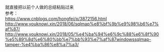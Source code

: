 就直接把以前个人做的总结粘贴过来  
参考：  
https://www.cnblogs.com/hongfei/p/3872156.html  
http://www.youknowi.xin/2018/06/sqlmap%e8%bf%9b%e9%98%b6%e7%af%87/  
http://www.youknowi.xin/2018/05/%e4%ba%94%e6%9c%88%e6%8f%90%e5%89%8d%e6%80%bb%e7%bb%93%e7%af%87windowssqlmap-tamper-%e4%ba%86%e8%a7%a3/  
  
